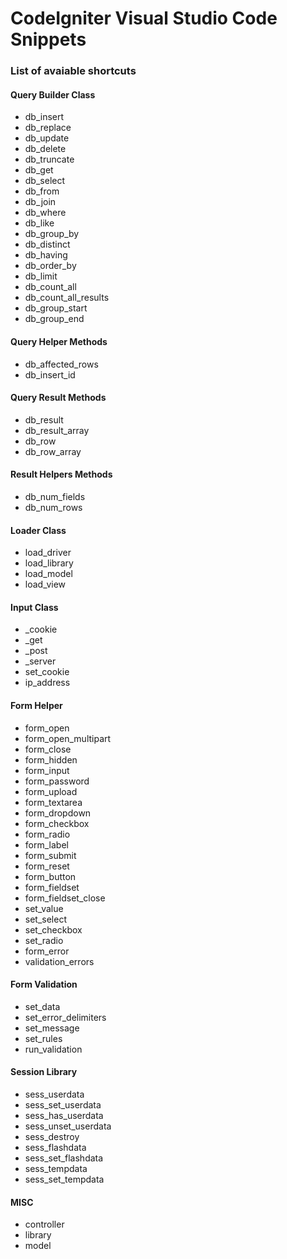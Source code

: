 # CodeIgniter Visual Studio Code Snippets

### List of avaiable shortcuts

#### Query Builder Class

* db_insert
* db_replace
* db_update
* db_delete
* db_truncate
* db_get
* db_select
* db_from
* db_join
* db_where
* db_like
* db_group_by
* db_distinct
* db_having
* db_order_by
* db_limit
* db_count_all
* db_count_all_results
* db_group_start
* db_group_end

#### Query Helper Methods

* db_affected_rows
* db_insert_id

#### Query Result Methods

* db_result
* db_result_array
* db_row
* db_row_array

#### Result Helpers Methods

* db_num_fields
* db_num_rows

#### Loader Class

* load_driver
* load_library
* load_model
* load_view

#### Input Class

* _cookie
* _get
* _post
* _server
* set_cookie
* ip_address

#### Form Helper

* form_open
* form_open_multipart
* form_close
* form_hidden
* form_input
* form_password
* form_upload
* form_textarea
* form_dropdown
* form_checkbox
* form_radio
* form_label
* form_submit
* form_reset
* form_button
* form_fieldset
* form_fieldset_close
* set_value
* set_select
* set_checkbox
* set_radio
* form_error
* validation_errors

#### Form Validation

* set_data
* set_error_delimiters
* set_message
* set_rules
* run_validation

#### Session Library

* sess_userdata
* sess_set_userdata
* sess_has_userdata
* sess_unset_userdata
* sess_destroy
* sess_flashdata
* sess_set_flashdata
* sess_tempdata
* sess_set_tempdata

#### MISC

* controller
* library
* model